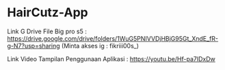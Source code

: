 # HairCutz-App
Link G Drive File Big pro s5 : https://drive.google.com/drive/folders/1WuG5PNIVVDjHBjG95Gt_XndE_fR-g-N7?usp=sharing (Minta akses ig : fikriii00s_)

Link Video Tampilan Penggunaan Aplikasi : https://youtu.be/Hf-pa7IDxDw
